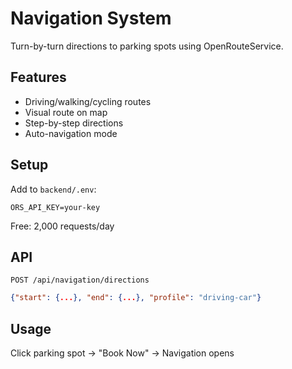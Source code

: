 # Navigation System

Turn-by-turn directions to parking spots using OpenRouteService.

## Features
- Driving/walking/cycling routes
- Visual route on map
- Step-by-step directions
- Auto-navigation mode

## Setup
Add to `backend/.env`:
```
ORS_API_KEY=your-key
```
Free: 2,000 requests/day

## API
`POST /api/navigation/directions`
```json
{"start": {...}, "end": {...}, "profile": "driving-car"}
```

## Usage
Click parking spot → "Book Now" → Navigation opens
